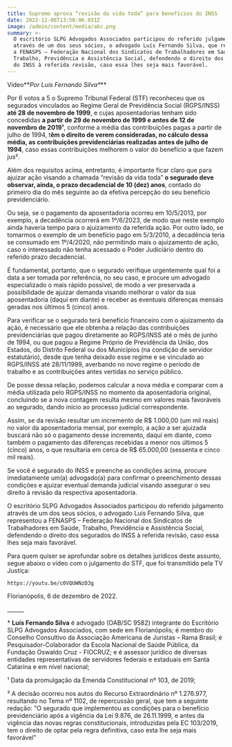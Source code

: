 ```yaml
---
title: Supremo aprova “revisão da vida toda” para benefícios do INSS
date: 2022-12-06T13:58:06.031Z
image: /admin/content/media/abc.png
summary: >-
  O escritório SLPG Advogados Associados participou do referido julgamento
  através de um dos seus sócios, o advogado Luís Fernando Silva, que representou
  a FENASPS – Federação Nacional dos Sindicatos de Trabalhadores em Saúde,
  Trabalho, Previdência e Assistência Social, defendendo o direito dos segurados
  do INSS à referida revisão, caso essa lhes seja mais favorável.
---
```

Vídeo**_Por Luis Fernando Silva*_**

Por 6 votos a 5 o Supremo Tribunal Federal (STF) reconheceu que os segurados vinculados ao Regime Geral de Previdência Social (RGPS/INSS) **até 28 de novembro de 1999**, e cujas aposentadorias tenham sido concedidas **a partir de 29 de novembro de 1999 e antes de 12 de novembro de 2019¹**, conforme a média das contribuições pagas a partir de julho de 1994, t**êm o direito de verem consideradas, no cálculo dessa média, as contribuições previdenciárias realizadas antes de julho de 1994**, caso essas contribuições melhorem o valor do benefício a que fazem jus².

Além dos requisitos acima, entretanto, é importante ficar claro que para ajuizar ação visando a chamada “revisão da vida toda” **o segurado deve observar, ainda, o prazo decadencial de 10 (dez) anos**, contado do primeiro dia do mês seguinte ao da efetiva percepção do seu benefício previdenciário.

Ou seja, se o pagamento da aposentadoria ocorreu em 10/5/2013, por exemplo, a decadência ocorrerá em 1º/6/2023, de modo que neste exemplo ainda haveria tempo para o ajuizamento da referida ação. Por outro lado, se tomarmos o exemplo de um benefício pago em 5/3/2010, a decadência teria se consumado em 1º/4/2020, não permitindo mais o ajuizamento de ação, caso o interessado não tenha acessado o Poder Judiciário dentro do referido prazo decadencial.

É fundamental, portanto, que o segurado verifique urgentemente qual foi a data a ser tomada por referência, no seu caso, e procure um advogado especializado o mais rápido possível, de modo a ver preservada a possibilidade de ajuizar demanda visando melhorar o valor da sua aposentadoria (daqui em diante) e receber as eventuais diferenças mensais geradas nos últimos 5 (cinco) anos.

Para verificar se o segurado terá benefício financeiro com o ajuizamento da ação, é necessário que ele obtenha a relação das contribuições previdenciárias que pagou diretamente ao RGPS/INSS até o mês de junho de 1994, ou que pagou a Regime Próprio de Previdência da União, dos Estados, do Distrito Federal ou dos Municípios (na condição de servidor estatutário), desde que tenha deixado esse regime e se vinculado ao RGPS/INSS até 28/11/1999, averbando no novo regime o período de trabalho e as contribuições antes vertidas no serviço público.

De posse dessa relação, podemos calcular a nova média e comparar com a média utilizada pelo RGPS/INSS no momento da aposentadoria original, concluindo se a nova contagem resulta mesmo em valores mais favoráveis ao segurado, dando início ao processo judicial correspondente.

Assim, se da revisão resultar um incremento de R$ 1.000,00 (um mil reais) no valor da aposentadoria mensal, por exemplo, a ação a ser ajuizada buscará não só o pagamento desse incremento, daqui em diante, como também o pagamento das diferenças recebidas a menor nos últimos 5 (cinco) anos, o que resultaria em cerca de R$ 65.000,00 (sessenta e cinco mil reais).

Se você é segurado do INSS e preenche as condições acima, procure imediatamente um(a) advogado(a) para confirmar o preenchimento dessas condições e ajuizar eventual demanda judicial visando assegurar o seu direito à revisão da respectiva aposentadoria.

O escritório SLPG Advogados Associados participou do referido julgamento através de um dos seus sócios, o advogado Luís Fernando Silva, que representou a FENASPS – Federação Nacional dos Sindicatos de Trabalhadores em Saúde, Trabalho, Previdência e Assistência Social, defendendo o direito dos segurados do INSS à referida revisão, caso essa lhes seja mais favorável.

Para quem quiser se aprofundar sobre os detalhes jurídicos deste assunto, segue abaixo o vídeo com o julgamento do STF, que foi transmitido pela TV Justiça:

```youtube
https://youtu.be/c0VQUWNzD3g
```

Florianópolis, 6 de dezembro de 2022.

\_\_\_\_\_\_

\* **Luís Fernando Silva** é advogado (OAB/SC 9582) integrante do Escritório SLPG Advogados Associados, com sede em Florianópolis; é membro do Conselho Consultivo da Associação Americana de Juristas – Rama Brasil; é Pesquisador-Colaborador da Escola Nacional de Saúde Pública, da Fundação Oswaldo Cruz - FIOCRUZ; e é assessor jurídico de diversas entidades representativas de servidores federais e estaduais em Santa Catarina e em nível nacional;

¹ Data da promulgação da Emenda Constitucional nº 103, de 2019;

² A decisão ocorreu nos autos do Recurso Extraordinário nº 1.276.977, resultando no Tema nº 1102, de repercussão geral, que tem a seguinte redação: "O segurado que implementou as condições para o benefício previdenciário após a vigência da Lei 9.876, de 26.11.1999, e antes da vigência das novas regras constitucionais, introduzidas pela EC 103/2019, tem o direito de optar pela regra definitiva, caso esta lhe seja mais favorável”
